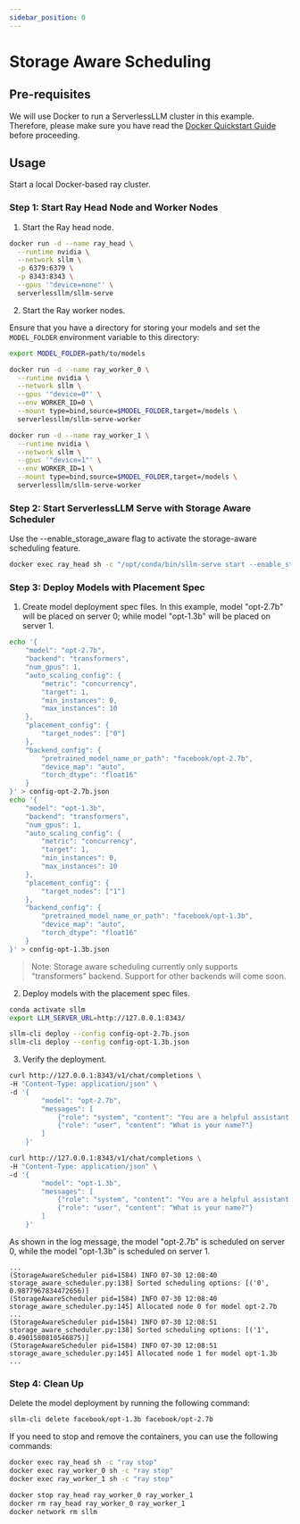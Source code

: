```yaml
---
sidebar_position: 0
---
```


# Storage Aware Scheduling

## Pre-requisites
We will use Docker to run a ServerlessLLM cluster in this example. Therefore, please make sure you have read the [Docker Quickstart Guide](../getting_started/docker_quickstart.md) before proceeding.

## Usage
Start a local Docker-based ray cluster.

### Step 1: Start Ray Head Node and Worker Nodes

1. Start the Ray head node.

```bash
docker run -d --name ray_head \
  --runtime nvidia \
  --network sllm \
  -p 6379:6379 \
  -p 8343:8343 \
  --gpus '"device=none"' \
  serverlessllm/sllm-serve
```

2. Start the Ray worker nodes.

Ensure that you have a directory for storing your models and set the `MODEL_FOLDER` environment variable to this directory:

```bash
export MODEL_FOLDER=path/to/models
```

```bash
docker run -d --name ray_worker_0 \
  --runtime nvidia \
  --network sllm \
  --gpus '"device=0"' \
  --env WORKER_ID=0 \
  --mount type=bind,source=$MODEL_FOLDER,target=/models \
  serverlessllm/sllm-serve-worker

docker run -d --name ray_worker_1 \
  --runtime nvidia \
  --network sllm \
  --gpus '"device=1"' \
  --env WORKER_ID=1 \
  --mount type=bind,source=$MODEL_FOLDER,target=/models \
  serverlessllm/sllm-serve-worker
```

### Step 2: Start ServerlessLLM Serve with Storage Aware Scheduler

Use the --enable_storage_aware flag to activate the storage-aware scheduling feature.

```bash
docker exec ray_head sh -c "/opt/conda/bin/sllm-serve start --enable_storage_aware"
```

### Step 3: Deploy Models with Placement Spec

1. Create model deployment spec files.
In this example, model "opt-2.7b" will be placed on server 0; while model "opt-1.3b" will be placed on server 1.
```bash
echo '{
    "model": "opt-2.7b",
    "backend": "transformers",
    "num_gpus": 1,
    "auto_scaling_config": {
        "metric": "concurrency",
        "target": 1,
        "min_instances": 0,
        "max_instances": 10
    },
    "placement_config": {
        "target_nodes": ["0"]
    },
    "backend_config": {
        "pretrained_model_name_or_path": "facebook/opt-2.7b",
        "device_map": "auto",
        "torch_dtype": "float16"
    }
}' > config-opt-2.7b.json
echo '{
    "model": "opt-1.3b",
    "backend": "transformers",
    "num_gpus": 1,
    "auto_scaling_config": {
        "metric": "concurrency",
        "target": 1,
        "min_instances": 0,
        "max_instances": 10
    },
    "placement_config": {
        "target_nodes": ["1"]
    },
    "backend_config": {
        "pretrained_model_name_or_path": "facebook/opt-1.3b",
        "device_map": "auto",
        "torch_dtype": "float16"
    }
}' > config-opt-1.3b.json
```

> Note: Storage aware scheduling currently only supports "transformers" backend. Support for other backends will come soon.

2. Deploy models with the placement spec files.

```bash
conda activate sllm
export LLM_SERVER_URL=http://127.0.0.1:8343/

sllm-cli deploy --config config-opt-2.7b.json
sllm-cli deploy --config config-opt-1.3b.json
```

3. Verify the deployment.

```bash
curl http://127.0.0.1:8343/v1/chat/completions \
-H "Content-Type: application/json" \
-d '{
        "model": "opt-2.7b",
        "messages": [
            {"role": "system", "content": "You are a helpful assistant."},
            {"role": "user", "content": "What is your name?"}
        ]
    }'

curl http://127.0.0.1:8343/v1/chat/completions \
-H "Content-Type: application/json" \
-d '{
        "model": "opt-1.3b",
        "messages": [
            {"role": "system", "content": "You are a helpful assistant."},
            {"role": "user", "content": "What is your name?"}
        ]
    }'
```

As shown in the log message, the model "opt-2.7b" is scheduled on server 0, while the model "opt-1.3b" is scheduled on server 1.
```plaintext
...
(StorageAwareScheduler pid=1584) INFO 07-30 12:08:40 storage_aware_scheduler.py:138] Sorted scheduling options: [('0', 0.9877967834472656)]
(StorageAwareScheduler pid=1584) INFO 07-30 12:08:40 storage_aware_scheduler.py:145] Allocated node 0 for model opt-2.7b
...
(StorageAwareScheduler pid=1584) INFO 07-30 12:08:51 storage_aware_scheduler.py:138] Sorted scheduling options: [('1', 0.4901580810546875)]
(StorageAwareScheduler pid=1584) INFO 07-30 12:08:51 storage_aware_scheduler.py:145] Allocated node 1 for model opt-1.3b
...
```

### Step 4: Clean Up

Delete the model deployment by running the following command:

```bash
sllm-cli delete facebook/opt-1.3b facebook/opt-2.7b
```

If you need to stop and remove the containers, you can use the following commands:

```bash
docker exec ray_head sh -c "ray stop"
docker exec ray_worker_0 sh -c "ray stop"
docker exec ray_worker_1 sh -c "ray stop"

docker stop ray_head ray_worker_0 ray_worker_1
docker rm ray_head ray_worker_0 ray_worker_1
docker network rm sllm
```
